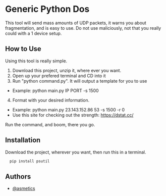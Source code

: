 
# Generic Python Dos

This tool will send mass amounts of UDP packets, it warns you about fragmentation, and is easy to use. Do not use maliciously, not that you really could with a 1 device setup.

## How to Use
Using this tool is really simple.
1. Download this project, unzip it, where ever you want.
2. Open up your prefered terminal and CD into it
3. Run "python command.py". It will output a template for you to use
 - Example: python main.py IP PORT -s 1500
4. Format with your desired information.
 - Example: python main.py 23.143.152.86 53 -s 1500 -r 0
 - Use this site for checking out the strength: https://dstat.cc/

Run the command, and boom, there you go.



## Installation

Download the project, wherever you want, then run this in a terminal.


```bash
  pip install psutil

```
    
## Authors

- [@asmetics](https://www.github.com/nuqko)

